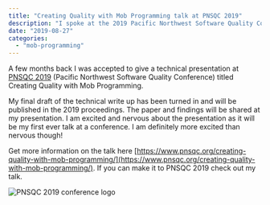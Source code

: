 ```yaml
---
title: "Creating Quality with Mob Programming talk at PNSQC 2019"
description: "I spoke at the 2019 Pacific Northwest Software Quality Conference about how Mob Programming creates quality software. I wrote a published white paper to go along with this talk as well."
date: "2019-08-27"
categories: 
  - "mob-programming"
---
```


A few months back I was accepted to give a technical presentation at [PNSQC 2019](https://www.pnsqc.org/2019-conference/) (Pacific Northwest Software Quality Conference) titled Creating Quality with Mob Programming.

My final draft of the technical write up has been turned in and will be published in the 2019 proceedings. The paper and findings will be shared at my presentation. I am excited and nervous about the presentation as it will be my first ever talk at a conference. I am definitely more excited than nervous though!

Get more information on the talk here [https://www.pnsqc.org/creating-quality-with-mob-programming/](https://www.pnsqc.org/creating-quality-with-mob-programming/). If you can make it to PNSQC 2019 check out my talk.

![PNSQC 2019 conference logo](/images/ForPosts/software-quality-conference-0-1-12.png)

